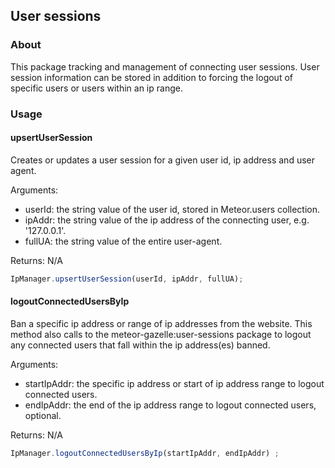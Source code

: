 ## User sessions
### About
This package tracking and management of connecting user sessions. User session information can be stored in addition to forcing the logout of specific users or users within an ip range.

### Usage
#### upsertUserSession
Creates or updates a user session for a given user id, ip address and user agent.

Arguments:
* userId: the string value of the user id, stored in Meteor.users collection.
* ipAddr: the string value of the ip address of the connecting user, e.g. '127.0.0.1'.
* fullUA: the string value of the entire user-agent.

Returns: N/A
```javascript
IpManager.upsertUserSession(userId, ipAddr, fullUA);
```

#### logoutConnectedUsersByIp
Ban a specific ip address or range of ip addresses from the website. This method also calls to the meteor-gazelle:user-sessions package to logout any connected users that fall within the ip address(es) banned.

Arguments:
* startIpAddr: the specific ip address or start of ip address range to logout connected users.
* endIpAddr: the end of the ip address range to logout connected users, optional.

Returns: N/A
```javascript
IpManager.logoutConnectedUsersByIp(startIpAddr, endIpAddr) ;
```
